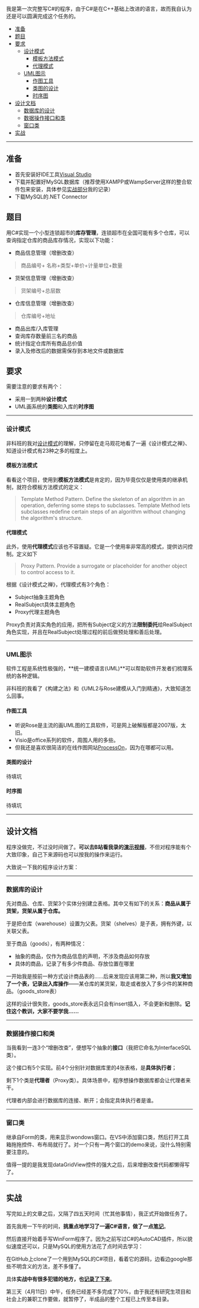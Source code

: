 我是第一次完整写C#的程序，由于C#是在C++基础上改进的语言，故而我自认为还是可以圆满完成这个任务的。


- [准备](#准备)
- [题目](#题目)
- [要求](#要求)
    - [设计模式](#设计模式)
        - [模板方法模式](#模板方法模式)
        - [代理模式](#代理模式)
    - [UML图示](#uml图示)
        - [作图工具](#作图工具)
        - [类图的设计](#类图的设计)
        - [时序图](#时序图)
- [设计文档](#设计文档)
    - [数据库的设计](#数据库的设计)
    - [数据操作接口和类](#数据操作接口和类)
    - [窗口类](#窗口类)
- [实战](#实战)

----

## 准备

- 首先安装好IDE工具[Visual Studio](https://visualstudio.microsoft.com/zh-hans/vs/)
- 下载并配置好MySQL数据库（推荐使用XAMPP或WampServer这样的整合软件包来安装，具体参见[实战部分](#实战)我的记录）
- 下载MySQL的.NET Connector

## 题目

用C#实现一个小型连锁超市的**库存管理**，连锁超市在全国可能有多个仓库，可以查询指定仓库的商品库存情况，实现以下功能：

- 商品信息管理（增删改查）
> 商品编号+ 名称+类型+单价+计量单位+数量

- 货架信息管理（增删改查）
> 货架编号+总层数

- 仓库信息管理（增删改查）
> 仓库编号+地址

- 商品出库/入库管理
- 查询库存数量前三名的商品              
- 统计指定仓库所有商品总价值       
- 录入及修改后的数据需保存到本地文件或数据库

## 要求

需要注意的要求有两个：

- 采用一到两种**设计模式** 
- UML画系统的**类图**和入库的**时序图**

----

### 设计模式

非科班的我对[设计模式](http://www.runoob.com/design-pattern/design-pattern-tutorial.html)的理解，只停留在走马观花地看了一遍《设计模式之禅》、知道设计模式有23种之多的程度上。

#### 模板方法模式

看看这个项目，使用到**模板方法模式**是肯定的，因为毕竟仅仅是使用类的继承机制，就符合模板方法模式的定义：

> Template Method Pattern. Define the skeleton of an algorithm in an operation, deferring some steps to subclasses. Template Method lets subclasses redefine certain steps of an algorithm without changing the algorithm's structure.

#### 代理模式

此外，使用**代理模式**应该也不容置疑。它是一个使用率非常高的模式，提供访问控制。定义如下

> Proxy Pattern. Provide a surrogate or placeholder for another object to control access to it.

根据《设计模式之禅》，代理模式有3个角色：

- Subject抽象主题角色
- RealSubject具体主题角色
- Proxy代理主题角色

Proxy负责对真实角色的应用，把所有Subject定义的方法**限制委托**给RealSubject角色实现，并且在RealSubject处理过程的前后做预处理和善后处理。

----

### UML图示

软件工程是系统性极强的，**统一建模语言(UML)**可以帮助软件开发者们梳理系统的各种逻辑。

非科班的我看了《构建之法》和《UML2与Rose建模从入门到精通》，大致知道怎么回事。

#### 作图工具

- 听说Rose是主流的画UML图的工具软件，可是网上破解版都是2007版，太旧。
- Visio是office系列的软件，周围人用的多些。
- 但我还是喜欢很简洁的在线作图网站[ProcessOn](https://www.processon.com/)，因为在哪都可以用。

#### 类图的设计

待填坑

#### 时序图

待填坑

----

## 设计文档

程序没做完，不过没时间做了。**可以去B站看我录的[演示视频](https://www.bilibili.com/video/av48974172)**，不但对程序能有个大致印象，自己下来源码也可以按我的操作来运行。

大致说一下我的程序设计方案：

----

### 数据库的设计

先对商品、仓库、货架3个实体分别建立表格。其中又有如下的关系：**商品从属于货架，货架从属于仓库。**

于是把仓库（warehouse）设置为父表。货架（shelves）是子表，拥有外键，以关联父表。

至于商品（goods），有两种情况：

- 抽象的商品，仅作为商品信息的声明，不涉及商品如何存放
- 具体的商品，记录了有多少件商品、存放位置在哪里

一开始我是按前一种方式设计商品表的……后来发现应该用第二种，所以**我又增加了一个表，记录出入库操作**——某仓库的某货架，取走或者放入了多少件的某种商品。（goods_store表）

这样的设计很失败，goods_store表永远只会有insert插入，不会更新和删除。**记住这个教训，大家不要学我……**

----

### 数据操作接口和类

当我看到一连3个“增删改查”，便想写个抽象的**接口**（我把它命名为InterfaceSQL类）。

这个接口有5个实现。前4个分别针对数据库里的4张表格，是**具体执行者**；

剩下1个类是**代理者**（Proxy类）。具体场景中，程序想操作数据库都会让代理者来干。

代理者内部会进行数据库的连接、断开；会指定具体执行者是谁。

----

### 窗口类

继承自Form的类，用来显示wondows窗口。在VS中添加窗口类，然后打开工具箱拖拖控件、布布局就行了。对一个只有一两个窗口的demo来说，没什么特别需要注意的。

值得一提的是我发现dataGridView控件的强大之后，后来增删改查代码都懒得写了。

----

## 实战

写完如上的文章之后，又隔了四五天时间（忙其他事情），我正式开始做任务了。

首先我用一下午的时间，**挑重点地学习了一遍C#语言，做了一点[笔记](https://wushuangabao.github.io/CSharp/CSharpLanguage)**。

然后直接开始着手写WinForm程序了。因为之前写过C#的AutoCAD插件，所以貌似速度还可以，只是MySQL的使用方法花了点时间去学习：

在GitHub上clone了一个用到MySQL的C#项目，看着它的源码，边看边google那些不明含义的方法，差不多懂了。

具体**实战中有很多犯错的地方，也[记录了下来](https://wushuangabao.github.io/CSharp/UseMySql)**。

第三天（4月11日）中午，任务已经差不多完成了70%，由于我还有研究生项目和社会上的兼职工作要做，就暂停了，半成品的整个工程已上传至本目录。